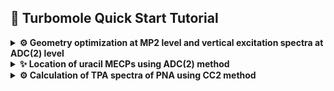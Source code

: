 ## 🚀 Turbomole Quick Start Tutorial

<details>
<summary><strong>⚙️ Geometry optimization at MP2 level and vertical excitation spectra at ADC(2) level</strong></summary>

### 📦 Prerequisites

Before you begin, make sure you have:

- Access to a Unix/Linux shell
- Turbomole installed and the environment set (e.g., `source $TURBODIR/Config_turbo_env`)
- Basic knowledge of terminal commands

### 🧪 1. Create a Working Directory

```bash
mkdir u0 && cd u0
```

### 📄 2. Create a Coord File

Create a file named `coord` with the geometry in Turbomole format or use `x2c` program to convert xyz file.
We start by preparing a starting geometry for S0 minimum from Lan's paper. Once we have the `uracil_s0.xyz` file prepared:

```
12

C   0.716126   0.993705   0.544611
N   1.529554   0.096420  -0.154703
C   1.148624  -1.190211  -0.516755
N  -0.141601  -1.574302  -0.139161
C  -1.004144  -0.755388   0.549189
C  -0.622242   0.509548   0.903198
O   1.897063  -1.970445  -1.140840
H  -1.268164   1.188387   1.445399
O   1.147369   2.123538   0.822461
H   2.463328   0.394677  -0.420185
H  -0.430534  -2.511576  -0.398840
H  -2.001147  -1.145109   0.803947
```
we may convert it to TM format:
```bash
sub-interactive
module load turbomole/7.6
x2t uracil_s0.xyz > coord
cat coord
```
```
$coord
    1.35328201072375      1.87783029867125      1.02916563445857       c
    2.89043815282585      0.18220739293642     -0.29234630065798       n
    2.17058478017215     -2.24917282051696     -0.97652542353099       c
   -0.26758710897313     -2.97499961745060     -0.26297617722905       n
   -1.89755714968622     -1.42747643782881      1.03781680065710       c
   -1.17586696323939      0.96290616735081      1.70679685630975       c
    3.58492951116094     -3.72360139363823     -2.15587515201806       o
   -2.39648264110992      2.24572596006565      2.73140825080796       h
    2.16821317388575      4.01290523523556      1.55422603818584       o
    4.65501527512215      0.74583143768893     -0.79403457167588       h
   -0.81359134733963     -4.74619078118309     -0.75369836754574       h
   -3.78161976511649     -2.16394239284409      1.51923964871451       h
$end
```

### ⚙️ 2. Setup calculations with `define`

Using the `define` interactively is rather tedious, thus it is convenient to prepare a plain text file containing the required commands and redirect it to STDIN. For S0 ground state optimization, we could use the following `scs-mp2.def` file (please note that the formatting including blank lines is crucial). In this example, we use the SCS variant of MP2 with a def2-SV(P) basis set and EHT guess. We will use `ricc2` program thus we need also an auxiliary basis set (cbas).

```


a coord
sy c1
ired
*
b all SV(P)
*
eht



scf
iter
200

cc
freeze
*
cbas
*
memory
4000
ricc2
model mp2
scs  cos=1.20000   css=0.33333
maxiter 200
geoopt mp2
*
*
*
*
```
We are ready to run `define`

```bash
define < scs-mp2.def
```

### ⚛️ 3. Run a Single Point HF Calculation (optional)

We could now run preliminary HF calculations interactively:

```bash
dscf > dscf.out
```
or submit this job to a queue using [Turbomole](./assets/scripts/Turbomole) (I will be using my scripts available in this repo in [assets/scripts](./assets/scripts) folder).

```bash
To setup turbomole job use:

Turbomole [options] program

To prepare turbomole job (x2t or define)

Turbomole -s x2t coordinates.xyz
Turbomole -s define define_script

Where options are:
  -s toggle sequential/batch execution
  -m memory [32, total: 32]
  -n # nodes [1]
  -p # cores [16]
  -q queue [normal]
  -t wall time [72]
  -x test execution scripts
  -h print this help
  -e print turbomole environment
  -v version: 7.6, 7.8 [7.6]
  -a architecture [smp]
```
Let us submit `dscf` calculations first:
```bash
Turbomole dscf
```
The output is redirected to `$cwd_program.log` file (in this case `u0_dscf.log`).

### 🔁 5. Optimize the Geometry

To optimize the geometry we could submit an interactive `jobex` run 
```bash
jobex -c 200 -level cc2 | tee jobex.out
```
or submit it to a queue
```bash
Turbomole jobex -c 200 -level cc2
```

### 📊 6. Analyze Results

- The successful run produces `GEO_OPT_CONVERGED` file.
- Check `energy` for total energy
- Look into `control`, `job.last` and output files for further analysis
- Use `tm2molden` to visualize orbitals
- Use `t2x > trj.xyz` to check the optimization trajectory

### 🧼 7. Clean Up

```bash
rm -f *.tmp *.bak CC* *cao
```

### ⚙️ 8. Calculate the vertical excitation energies at ADC(2) level

Let us now prepare calculations of vertical excitation energies at the ADC(2) level. We can simply copy the coordinates file with optimized geometry: 
```bash
mkdir vee && cd vee
cp ../coord .
```
Now we need to run define using the following script which we put in `scs-adc2.def` file:

```


a coord
sy c1
ired
*
b all SV(P)
*
eht



scf
iter
200

cc
freeze
*
cbas
*
memory
4000
ricc2
model adc(2)
scs  cos=1.20000   css=0.33333
maxiter 200
*
exci
irrep=a nexc=3 multiplicity=1
irrep=a nexc=3 multiplicity=3
spectrum states=all
exprop states=all
*
*
*
```
We are ready to run `define` and the calculations. First `dscf` and then `ricc2`

```bash
sub-interactive 
module load turbomole/7.6
define < scs-adc2.def
dscf | tee dscf.log
ricc2 |tee ricc2.log
```

Alternatively we can exit the interactive job once the calculations are set up and submit the job to the queue.

```bash
sub-interactive 
module load turbomole/7.6
define < scs-adc2.def
exit # to quit the interactive job and return to access node
Turbomole -v 7.6 ricc2 # The Turbomole script will issue the `dscf` calculations automatically.
```

---

### 📚 Resources

- [Turbomole Documentation](https://www.turbomole.org)

</details>

<details>
<summary><strong>✨ Location of uracil MECPs using ADC(2) method</strong></summary>

### Penalty-constrained MECP optimization of Levine & Martínez

[Levine and coworkers](https://pubs.acs.org/doi/10.1021/jp0761618) developed a penalty-constrained MECP optimization algorithm based on minimizing the objective function:

$$F_{IJ}(\mathbf{R}) = \frac{1}{2}\left[ E_I(\mathbf{R}) + E_J(\mathbf{R}) \right] + \sigma \left( \frac{[E_I(\mathbf{R}) - E_J(\mathbf{R})]^2}{E_I(\mathbf{R}) - E_J(\mathbf{R}) + \alpha} \right)$$

where $\alpha$ is a small fixed smoothing parameter to avoid singularities and $\sigma$ is a Lagrange multiplier for a penalty function that drives the energy gap to zero. Minimization of $F_{IJ}$ is performed iteratively for increasingly large values of $\sigma$. This approach is implemented in [CIOpt](./assets/ciopt) program by Levine and Martínez. The precompiled executable should work on most Linux workstations.


### 🧪 1. Create a Working Directory

```bash
mkdir u01a && cd u01a
```

### 📄 2. Create a coord File

We start by preparing a starting geometry for CI denoted u01a in Lan's paper. Once we have the `uracil_ci_u01a.xyz` file prepared we may proceed further.

```
12

C   0.672439   1.019467   0.655871
N   1.517725   0.066593  -0.034713
C   1.104961  -1.154804  -0.508462
N  -0.220285  -1.589127  -0.124376
C  -0.867678  -0.832307   0.775829
C  -0.748312   0.590670   0.596781
O   1.774326  -1.919924  -1.222101
H  -1.130910   0.918647  -0.403385
O   1.196255   2.047388   1.066268
H   2.493484   0.298659  -0.177008
H  -0.419681  -2.573868  -0.293920
H  -1.496061  -1.261484   1.570978
```

### ⚙️ 2. Setup calculations with `xyz2ciopt.py`

To locate the MECP we will use CIOpt program of Martinez et al. and Turbomole to calculate energies and gradients for the ground state at MP2 level and the S1 state at ADC(2) level. CIOpt extracts these data from specified output files using template files. The preparation of these templates is rather tedious and we shall use my [xyz2ciopt.py](./assets/scripts/xyz2ciopt.py) script (needs numpy which can be installed via `pip install numpy` use it at your own risk):

```
This script generates CIOpt templates from xyz file provided based on the
available template file. If there's no template the default template shall be
generated. If -g option is given the data_file should be the CIOpt log file.

Usage: xyz2ciopt.py [options] data_file

Options:
  -h, --help       show this help
  -r, --rs2        prepare molpro rs2  templates
  -c, --rs2c       prepare molpro rs2c templates
  -x, --xms        prepare molpro xms-rs2 templates
  -e, --eomcc      prepare molpro eom-ccsd templates
  -a, --adc2       prepare turbomole adc2 templates (requires adcmp2.sh in ~/bin dir)
                   (in case of CC2 change last line to:&%08(f20.10)00230)
  -l, --log        in case of adc2 read data from ricc2.log instead of gradient files
  -g, --grep       extract trajectory in xyz format from CIOpt.log
```
Usually the following should do the trick:
```bash
xyz2ciopt.py -a uracil_ci_u01a.xyz
```
You should see the following files in the directory:
```bash
ls
adcmp2.sh*   template.read   template.readg2  template.writeg
Control.dat  template.readg  template.write   uracil_ci_u01a.xyz
```
The `adcmp2.sh` is a bash shell script that runs the ground and excited state calculations. The `xyz2ciopt.py` looks for it in `~/bin` directory; it contains `define` scripts that may need to be tweaked. The `upper_def` is for the ADC(2) energy and gradient calculations for S1 state and `lower_def` is for ground-state MP2 calculations. In this example, we should add the `scs  cos=1.20000   css=0.33333` line to both scripts to use the SCS variants. 

```bash
upper_def() {
cat <<EOF | $Turbomole define


a coord
sy c1
*
no
b all SV(P)
*
eht



scf
iter
500

cc
freeze
*
cbas
*
memory
4000
ricc2
model adc(2)
scs  cos=1.20000   css=0.33333
maxiter 100
geoopt adc(2) (a 1)
*
exci
irrep=a nexc=1
*
*
*
EOF
}

lower_def() {
cat <<EOF | $Turbomole define


a coord
sy c1
*
no
b all SV(P)
*
eht



scf
iter
500

cc
freeze
*
cbas
*
memory
2000
ricc2
model mp2
scs  cos=1.20000   css=0.33333
maxiter 100
geoopt mp2
*
*
*
*
EOF
}

```
The `Control.dat` is an input for CIOpt program which may need some customization but usually the defaults are fine.
```
 &control
 nopt=3
 natoms=12
 nstates=2
 istate=2
 nefunc=7
 dlambdagap=3.5
 alpha=0.02
 tol=1.0d-06
 gtol=5.0d-03
 cigap=0.001
 znoncart=.false.
 zangrad=.true.
 zmultigrad=.true.
 cinpdeck='last.xyz'
 coutfile='gradients'
 crunstr='./adcmp2.sh -v smp -n 1 -p 4 -m 800mb -r last.xyz '
/
C   0.672439   1.019467   0.655871
N   1.517725   0.066593  -0.034713
C   1.104961  -1.154804  -0.508462
N  -0.220285  -1.589127  -0.124376
C  -0.867678  -0.832307   0.775829
C  -0.748312   0.590670   0.596781
O   1.774326  -1.919924  -1.222101
H  -1.130910   0.918647  -0.403385
O   1.196255   2.047388   1.066268
H   2.493484   0.298659  -0.177008
H  -0.419681  -2.573868  -0.293920
H  -1.496061  -1.261484   1.570978
```

### 💥 3. Run the CIOpt

We may now submit the `CIOpt` job to a queue:

```bash
usage: CIOpt [options]

Where options are:
  -c code: molpro, adcmp2 [adcmp2]
  -v code version [7.6] molpro: 2012.1.25, turbo: 7.5
  -a code arch [smp]
  -s toggle sequential/batch execution
  -m memory [32]
  -n # nodes [1]
  -p # cores [4]
  -q queue [normal]
  -x test execution scripts
  -t wall time [72]
  -h print this help"
```

In this case, I'd recommend the following (please note that this script expects `CIOpt.e` executable in particular directory, for instance the SLURM function uses `~/appl/ciopt/bin/CIOpt.e` - you may need to change that to reflect your settings):

```bash
CIOpt -c adcmp2 -p 16
```

## 🔬 4. Analyze Results

- The output of `CIOpt` lands in `CIOpt.log` you may use `xyz2ciopt.py -g CIOpt.log` command to extract the trajectory to `CIOpt.xyz` file.
- The `iter.log` file contains information on the model function energy, step and gradients
- `full.log` contains all the output generated by Turbomole. 
- `last.xyz` contains the last geometry i.e. final MECP geometry upon completion

---

## 🧽 Cleanup

```bash
# these were scratch directories for adcmp2.sh script
rm -rf lower upper 
```

---

## 📚 References & Tips

- [Turbomole User Manual](https://www.turbomole.org)

</details>


<details>
<summary><strong>⚙️ Calculation of TPA spectra of PNA using CC2 method</strong></summary>

### 📦 Prerequisites

Before you begin, make sure you have:

- Access to a Unix/Linux shell
- Turbomole installed and the environment set (e.g., `source $TURBODIR/Config_turbo_env`)
- Basic knowledge of terminal commands

### 🧪 1. Create a Working Directory

```bash
mkdir pna && cd pna
```

### 📄 2. Create a Coord File

To make thing simple we will use molget to prepare initial structure
but this may be available in the structure library of TURBOMOLE. 

```bash
sub-interactive
module load OpenBabel
molget.x pna
```

We should now have the `pna.xyz` file in the current directory:

```
16
C6H6N2O2
C         -0.66049        1.19850       -0.00025
C         -0.66049       -1.19850        0.00025
C          0.72051        1.20210       -0.00025
C          0.72051       -1.20210       -0.00015
H          3.29841        0.84000       -0.00095
H          3.29841       -0.84000       -0.00055
C         -1.35039        0.00000       -0.00025
C          1.41661       -0.00000       -0.00015
O         -3.43939        1.05480       -0.00045
N          2.81341       -0.00000       -0.00055
O         -3.43939       -1.05480       -0.00045
N         -2.83039        0.00000       -0.00035
H         -1.20239        2.13270        0.00425
H         -1.20239       -2.13270        0.00015
H          1.25871        2.13850       -0.00055
H          1.25871       -2.13850        0.00025
```

No we need to create a `coord` file with the geometry in Turbomole format:

```bash
module purge
module load turbomole/7.9
x2t pna.xyz > coord
cat coord
```
```
$coord
   -1.24814520805407      2.26483676036399     -0.00047243153116       c
   -1.24814520805407     -2.26483676036399      0.00047243153116       c
    1.36156657005411      2.27163977441264     -0.00047243153116       c
    1.36156657005411     -2.27163977441264     -0.00028345891869       c
    6.23309154672689      1.58736994468565     -0.00179523981839       h
    6.23309154672689     -1.58736994468565     -0.00103934936854       h
   -2.55186726143339      0.00000000000000     -0.00047243153116       c
    2.67700492540611     -0.00000000000000     -0.00028345891869       c
   -6.49950513577663      1.99328311625526     -0.00085037675608       o
    5.31657437628339     -0.00000000000000     -0.00103934936854       n
   -6.49950513577663     -1.99328311625526     -0.00085037675608       o
   -5.34866192587953      0.00000000000000     -0.00066140414362       n
   -2.27218779498878      4.03021890598938      0.00803133602966       h
   -2.27218779498878     -4.03021890598938      0.00028345891869       h
    2.37861717032770      4.04117931751221     -0.00103934936854       h
    2.37861717032770     -4.04117931751221      0.00047243153116       h
$end
```

### ⚙️ 2. Setup calculations with `define`

Using the `define` interactively is rather tedious, thus it is
convenient to prepare a plain text file containing the required
commands and redirect it to STDIN. For S0 ground state optimization,
we could use the following `cc2.def` file (please note that the
formatting including blank lines is crucial). In this example, we
use the regular CC2 method with a def2-SV(P) basis set and EHT
guess.

```


a coord
sy c1
ired
*
b all SV(P)
*
eht



scf
iter
200

cc
freeze
*
cbas
*
memory
4000
ricc2
model cc2
maxiter 200
geoopt cc2
*
*
*
*
```
We are ready to run `define`

```bash
define < cc2.def
```

### 🔁 4. Optimize the Geometry

In this example we will optimize the geometry assuming PTE variant
of COSMO solvation model.  For that we need to edit the control file
(there is another method using `cosmoprep` but this one is way
simpler) and add the following lines at the top:

```
$cosmo
  gauss
  nleb = 3
  solvent=chloroform
$reaction_field
  post-SCF
  ccs-like
```

To optimize the geometry we could submit an interactive `jobex` run 
```bash
jobex -c 200 -level cc2 | tee jobex.out
```
or submit it to a queue
```bash
Turbomole jobex -c 200 -level cc2
```

### 📊 6. Analyze Results

- The successful run produces `GEO_OPT_CONVERGED` file.
- Check `energy` for total energy
- Look into `control`, `job.last` and output files for further analysis
- Use `tm2molden` to visualize orbitals
- Use `t2x > trj.xyz` to check the optimization trajectory

### 🧼 7. Clean Up

This time we will keep `cosmo_transfer.tmp`
```bash
rm -f *.bak CC* *cao
```

### ⚙️ 8. Calculate the TPA spectrum 

Let us now prepare calculations of two-photon spectra 
at the CC2 level. We can simply copy the `coord`
file with optimized geometry and other relevant files: 

```bash
mkdir tpa 
cp coord auxbasis basis control cosmo_transfer.tmp mos out_cc2.ccf out.ccf tpa
cd tpa
```

Again, we need to modify the control file and add these lines:

```
$excitations
 irrep=a nexc=1
 twophoton states=all operators=(diplen,diplen)
$laplace
 conv = 8
```

Now we are ready to submit the job (in principle `dscf` and then `ricc2` but `Turbomole` script does this by default.

```bash
Turbomole ricc2
```

The two-photon absorption cross section is given by

$$\sigma_{2PA}(\omega) = \frac{4\pi^3 \alpha a_0^5 \omega^2}{c} g(2\omega) \delta_{2PA}$$

where $\omega$ is the angular frequency of the photon ($2\hbar\omega$ corresponds to the transition energy to the excited state (denoted hereafter as $\hbar\omega_f$). One may use either a Lorentzian or Gaussian profile for $g(2\omega)$:
- Lorentzian profile:

    $$g(2\omega) = \frac{1}{\pi} \frac{1}{2\Gamma_f} \frac{1}{(\omega_f - 2\omega)^2 + \left(\frac{1}{2} \Gamma_f\right)^2}$$

    For $\omega_f = 2\omega$:

    $$\sigma_{2PA}\left(\omega = \frac{1}{2} \omega_f \right) = \frac{4\pi^3 \alpha a_0^5 \omega^2}{c\pi(\Gamma_f/2)} \delta_{2PA}$$

    $$\sigma_{2PA}\left(\omega = \frac{1}{2} \omega_f \right) = \frac{8\pi^2 \alpha a_0^5 \omega^2}{c \Gamma_f} \delta_{2PA}$$

- Gaussian profile:

    $$g(2\omega) = \frac{1}{\sigma \sqrt{2\pi}} \exp \left[ -\frac{1}{2} \left( \frac{2\omega - \omega_f}{\sigma} \right)^2 \right]$$

    For $\omega_f = 2\omega$:

    $$g(2\omega) = \frac{1}{\sigma \sqrt{2\pi}} = \frac{2}{\Gamma_f \sqrt{2\ln 2} \sqrt{2\pi}}$$

    $$\sigma_{2PA}\left(\omega = \frac{1}{2} \omega_f \right) = \frac{8\pi^3 \sqrt{2\ln 2} \alpha a_0^5 \omega^2}{c \Gamma_f \sqrt{2\pi}} \delta_{2PA}$$

Comparison of the two line profiles at $\omega_f = 2\omega$ leads to:

$$\frac{2}{\pi \Gamma_f} : \frac{2}{\Gamma_f \sqrt{2\ln 2} \sqrt{2\pi}} \rightarrow 0.637 \cdot \frac{1}{\Gamma_f} : 0.939 \cdot \frac{1}{\Gamma_f}$$


---

### 📚 Resources

- [Turbomole Documentation](https://www.turbomole.org)

</details>

